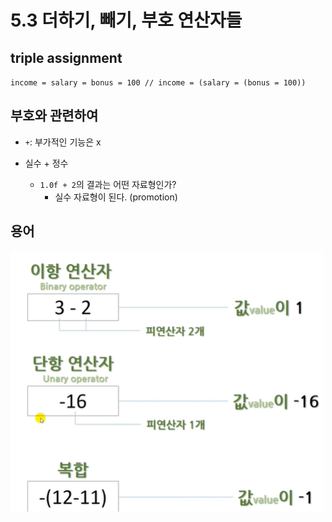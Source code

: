# 5.3 더하기, 빼기, 부호 연산자들

## triple assignment
`income = salary = bonus = 100 // income = (salary = (bonus = 100))`

## 부호와 관련하여
* `+`: 부가적인 기능은 x

* 실수 + 정수
    - `1.0f + 2`의 결과는 어떤 자료형인가?
        - 실수 자료형이 된다. (promotion)

## 용어
![](../images/chapter5/oper2.png)
